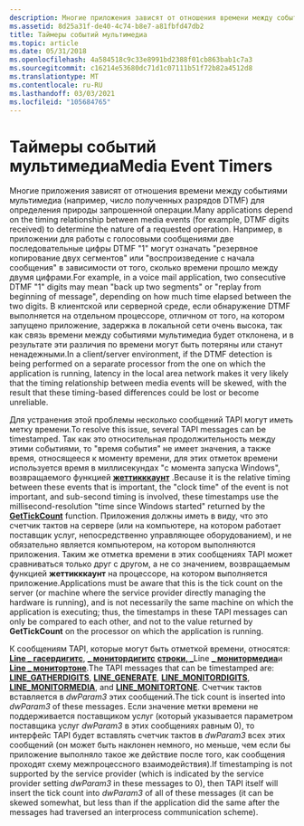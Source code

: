 ```yaml
---
description: Многие приложения зависят от отношения времени между событиями мультимедиа (например, число полученных разрядов DTMF) для определения природы запрошенной операции.
ms.assetid: 8d25a31f-de40-4c74-b8e7-a81fbfd47db2
title: Таймеры событий мультимедиа
ms.topic: article
ms.date: 05/31/2018
ms.openlocfilehash: 4a584518c9c33e8991bd2388f01cb863bab1c7a3
ms.sourcegitcommit: c16214e53680dc71d1c07111b51f72b82a4512d8
ms.translationtype: MT
ms.contentlocale: ru-RU
ms.lasthandoff: 03/03/2021
ms.locfileid: "105684765"
---
```

# <a name="media-event-timers"></a><span data-ttu-id="ad79a-103">Таймеры событий мультимедиа</span><span class="sxs-lookup"><span data-stu-id="ad79a-103">Media Event Timers</span></span>

<span data-ttu-id="ad79a-104">Многие приложения зависят от отношения времени между событиями мультимедиа (например, число полученных разрядов DTMF) для определения природы запрошенной операции.</span><span class="sxs-lookup"><span data-stu-id="ad79a-104">Many applications depend on the timing relationship between media events (for example, DTMF digits received) to determine the nature of a requested operation.</span></span> <span data-ttu-id="ad79a-105">Например, в приложении для работы с голосовыми сообщениями две последовательные цифры DTMF "1" могут означать "резервное копирование двух сегментов" или "воспроизведение с начала сообщения" в зависимости от того, сколько времени прошло между двумя цифрами.</span><span class="sxs-lookup"><span data-stu-id="ad79a-105">For example, in a voice mail application, two consecutive DTMF "1" digits may mean "back up two segments" or "replay from beginning of message", depending on how much time elapsed between the two digits.</span></span> <span data-ttu-id="ad79a-106">В клиентской или серверной среде, если обнаружение DTMF выполняется на отдельном процессоре, отличном от того, на котором запущено приложение, задержка в локальной сети очень высока, так как связь времени между событиями мультимедиа будет отклонена, и в результате эти различия по времени могут быть потеряны или станут ненадежными.</span><span class="sxs-lookup"><span data-stu-id="ad79a-106">In a client/server environment, if the DTMF detection is being performed on a separate processor from the one on which the application is running, latency in the local area network makes it very likely that the timing relationship between media events will be skewed, with the result that these timing-based differences could be lost or become unreliable.</span></span>

<span data-ttu-id="ad79a-107">Для устранения этой проблемы несколько сообщений TAPI могут иметь метку времени.</span><span class="sxs-lookup"><span data-stu-id="ad79a-107">To resolve this issue, several TAPI messages can be timestamped.</span></span> <span data-ttu-id="ad79a-108">Так как это относительная продолжительность между этими событиями, то "время события" не имеет значения, а также время, относящееся к моменту времени, для этих отметок времени используется время в миллисекундах "с момента запуска Windows", возвращаемого функцией [**жеттикккаунт**](/windows/desktop/api/sysinfoapi/nf-sysinfoapi-gettickcount) .</span><span class="sxs-lookup"><span data-stu-id="ad79a-108">Because it is the relative timing between these events that is important, the "clock time" of the event is not important, and sub-second timing is involved, these timestamps use the millisecond-resolution "time since Windows started" returned by the [**GetTickCount**](/windows/desktop/api/sysinfoapi/nf-sysinfoapi-gettickcount) function.</span></span> <span data-ttu-id="ad79a-109">Приложения должны иметь в виду, что это счетчик тактов на сервере (или на компьютере, на котором работает поставщик услуг, непосредственно управляющее оборудованием), и не обязательно является компьютером, на котором выполняются приложения. Таким же отметка времени в этих сообщениях TAPI может сравниваться только друг с другом, а не со значением, возвращаемым функцией **жеттикккаунт** на процессоре, на котором выполняется приложение.</span><span class="sxs-lookup"><span data-stu-id="ad79a-109">Applications must be aware that this is the tick count on the server (or machine where the service provider directly managing the hardware is running), and is not necessarily the same machine on which the application is executing; thus, the timestamps in these TAPI messages can only be compared to each other, and not to the value returned by **GetTickCount** on the processor on which the application is running.</span></span>

<span data-ttu-id="ad79a-110">К сообщениям TAPI, которые могут быть отметкой времени, относятся: [**Line \_ гасердигитс**](line-gatherdigits.md), [**\_ монитордигитс**](line-monitordigits.md) [**строки, \_**](line-generate.md)Line [**\_ монитормедиа**](line-monitormedia.md)и [**Line \_ монитортоне**](line-monitortone.md).</span><span class="sxs-lookup"><span data-stu-id="ad79a-110">The TAPI messages that can be timestamped are: [**LINE\_GATHERDIGITS**](line-gatherdigits.md), [**LINE\_GENERATE**](line-generate.md), [**LINE\_MONITORDIGITS**](line-monitordigits.md), [**LINE\_MONITORMEDIA**](line-monitormedia.md), and [**LINE\_MONITORTONE**](line-monitortone.md).</span></span> <span data-ttu-id="ad79a-111">Счетчик тактов вставляется в *dwParam3* этих сообщений.</span><span class="sxs-lookup"><span data-stu-id="ad79a-111">The tick count is inserted into *dwParam3* of these messages.</span></span> <span data-ttu-id="ad79a-112">Если значение метки времени не поддерживается поставщиком услуг (который указывается параметром поставщика услуг *dwParam3* в этих сообщениях равным 0), то интерфейс TAPI будет вставлять счетчик тактов в *dwParam3* всех этих сообщений (он может быть наклонен немного, но меньше, чем если бы приложение выполняло такое же действие после того, как сообщения проходят схему межпроцессного взаимодействия).</span><span class="sxs-lookup"><span data-stu-id="ad79a-112">If timestamping is not supported by the service provider (which is indicated by the service provider setting *dwParam3* in these messages to 0), then TAPI itself will insert the tick count into *dwParam3* of all of these messages (it can be skewed somewhat, but less than if the application did the same after the messages had traversed an interprocess communication scheme).</span></span>

 

 
